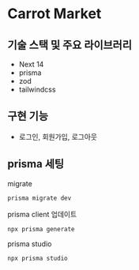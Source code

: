 # Carrot Market

## 기술 스택 및 주요 라이브러리

- Next 14
- prisma
- zod
- tailwindcss

## 구현 기능

- 로그인, 회원가입, 로그아웃

## prisma 세팅

migrate

```bash
prisma migrate dev
```

prisma client 업데이트

```bash
npx prisma generate
```

prisma studio

```bash
npx prisma studio
```
